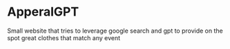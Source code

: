 # ApperalGPT
Small website that tries to leverage google search and gpt to provide 
on the spot great clothes that match any event

